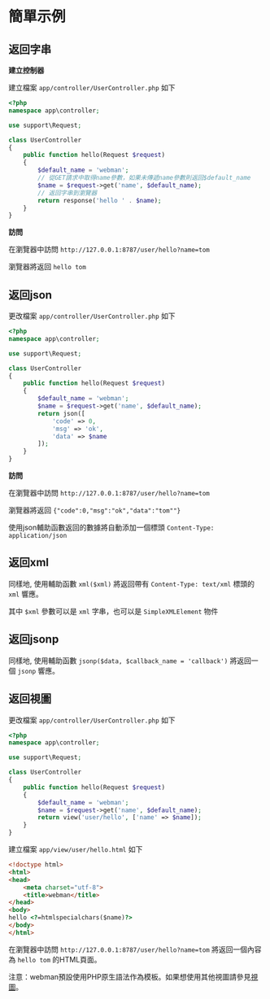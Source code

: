 # 簡單示例

## 返回字串
**建立控制器**

建立檔案 `app/controller/UserController.php` 如下

```php
<?php
namespace app\controller;

use support\Request;

class UserController
{
    public function hello(Request $request)
    {
        $default_name = 'webman';
        // 從GET請求中取得name參數，如果未傳遞name參數則返回$default_name
        $name = $request->get('name', $default_name);
        // 返回字串到瀏覽器
        return response('hello ' . $name);
    }
}
```

**訪問**

在瀏覽器中訪問 `http://127.0.0.1:8787/user/hello?name=tom`

瀏覽器將返回 `hello tom`

## 返回json
更改檔案 `app/controller/UserController.php` 如下

```php
<?php
namespace app\controller;

use support\Request;

class UserController
{
    public function hello(Request $request)
    {
        $default_name = 'webman';
        $name = $request->get('name', $default_name);
        return json([
            'code' => 0, 
            'msg' => 'ok', 
            'data' => $name
        ]);
    }
}
```

**訪問**

在瀏覽器中訪問 `http://127.0.0.1:8787/user/hello?name=tom`

瀏覽器將返回 `{"code":0,"msg":"ok","data":"tom""}`

使用json輔助函數返回的數據將自動添加一個標頭 `Content-Type: application/json`

## 返回xml
同樣地, 使用輔助函數 `xml($xml)` 將返回帶有 `Content-Type: text/xml` 標頭的 `xml` 響應。

其中 `$xml` 參數可以是 `xml` 字串，也可以是 `SimpleXMLElement` 物件

## 返回jsonp
同樣地, 使用輔助函數 `jsonp($data, $callback_name = 'callback')` 將返回一個 `jsonp` 響應。

## 返回視圖
更改檔案 `app/controller/UserController.php` 如下

```php
<?php
namespace app\controller;

use support\Request;

class UserController
{
    public function hello(Request $request)
    {
        $default_name = 'webman';
        $name = $request->get('name', $default_name);
        return view('user/hello', ['name' => $name]);
    }
}
```

建立檔案 `app/view/user/hello.html` 如下

```html
<!doctype html>
<html>
<head>
    <meta charset="utf-8">
    <title>webman</title>
</head>
<body>
hello <?=htmlspecialchars($name)?>
</body>
</html>
```

在瀏覽器中訪問 `http://127.0.0.1:8787/user/hello?name=tom`
將返回一個內容為 `hello tom` 的HTML頁面。

注意：webman預設使用PHP原生語法作為模板。如果想使用其他視圖請參見[視圖](view.md)。